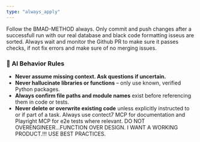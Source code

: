 ```yaml
---
type: "always_apply"
---
```


Follow the BMAD-METHOD always.
Only commit and push changes after a successfull run with our real database and black code formatting isseus are sorted.
Always wait and monitor the Github PR to make sure it passes checks, if not fix errors and make sure of no merging issues.
### 🧠 AI Behavior Rules
- **Never assume missing context. Ask questions if uncertain.**
- **Never hallucinate libraries or functions** – only use known, verified Python packages. 
- **Always confirm file paths and module names** exist before referencing them in code or tests.
- **Never delete or overwrite existing code** unless explicitly instructed to or if part of a task.
Always use contect7 MCP for documentation and Playright MCP for e2e tests where relevant.
DO NOT OVERENGINEER...FUNCTION OVER DESIGN. I WANT A WORKING PRODUCT.!!!
USE BEST PRACTICES.